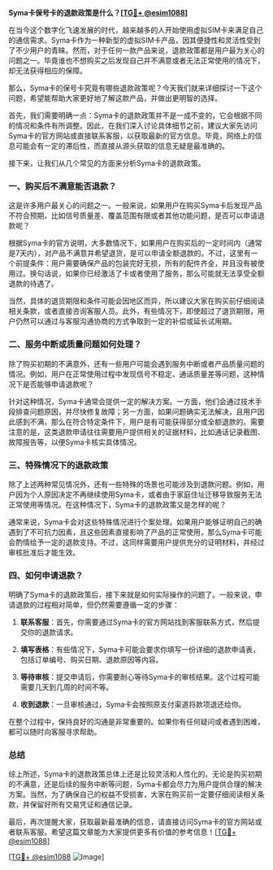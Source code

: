 **Syma卡保号卡的退款政策是什么？[[TG💪+ @esim1088](https://t.me/s/esim1088)]**

在当今这个数字化飞速发展的时代，越来越多的人开始使用虚拟SIM卡来满足自己的通信需求。Syma卡作为一种新型的虚拟SIM卡产品，因其便捷性和灵活性受到了不少用户的青睐。然而，对于任何一款产品来说，退款政策都是用户最为关心的问题之一。毕竟谁也不想购买之后发现自己并不满意或者无法正常使用的情况下，却无法获得相应的保障。

那么，Syma卡的保号卡究竟有哪些退款政策呢？今天我们就来详细探讨一下这个问题，希望能帮助大家更好地了解这款产品，并做出更明智的选择。

首先，我们需要明确一点：Syma卡的退款政策并不是一成不变的，它会根据不同的情况和条件有所调整。因此，在我们深入讨论具体细节之前，建议大家先访问Syma卡的官方网站或直接联系客服，以获取最新的官方信息。毕竟，网络上的信息可能会有一定的滞后性，而直接从源头获取的信息无疑是最准确的。

接下来，让我们从几个常见的方面来分析Syma卡的退款政策。

### 一、购买后不满意能否退款？

这是许多用户最关心的问题之一。一般来说，如果用户在购买Syma卡后发现产品不符合预期，比如信号质量差、覆盖范围有限或者其他功能问题，是否可以申请退款呢？

根据Syma卡的官方说明，大多数情况下，如果用户在购买后的一定时间内（通常是7天内），对产品不满意并希望退货，是可以申请全额退款的。不过，这里有一个前提条件：用户需要确保产品的包装完好无损，所有的配件齐全，并且没有被使用过。换句话说，如果你已经激活了卡或者使用了服务，那么可能就无法享受全额退款的待遇了。

当然，具体的退货期限和条件可能会因地区而异，所以建议大家在购买前仔细阅读相关条款，或者直接咨询客服人员。此外，有些情况下，即使超过了退货期限，用户仍然可以通过与客服沟通协商的方式争取到一定的补偿或延长试用期。

### 二、服务中断或质量问题如何处理？

除了购买初期的不满意外，还有一些用户可能会遇到服务中断或者产品质量问题的情况。例如，用户在正常使用过程中发现信号不稳定、通话质量差等问题，这种情况下是否能够申请退款呢？

针对这种情况，Syma卡通常会提供一定的解决方案。一方面，他们会通过技术手段排查问题原因，并尽快修复故障；另一方面，如果问题确实无法解决，且用户因此感到不满，那么在符合特定条件下，用户是有可能获得部分或全额退款的。需要注意的是，这类退款申请往往需要用户提供相关的证据材料，比如通话记录截图、故障报告等，以便Syma卡核实具体情况。

### 三、特殊情况下的退款政策

除了上述两种常见情况外，还有一些特殊的场景也可能涉及到退款问题。例如，用户因为个人原因决定不再继续使用Syma卡，或者由于家庭住址迁移导致服务无法正常使用等情况。在这种情况下，Syma卡的退款政策又是怎样的呢？

通常来说，Syma卡会对这些特殊情况进行个案处理。如果用户能够证明自己的确遇到了不可抗力因素，且这些因素直接影响了产品的正常使用，那么Syma卡可能会酌情给予一定的退款支持。不过，这同样需要用户提供充分的证明材料，并经过审核批准后才能生效。

### 四、如何申请退款？

明确了Syma卡的退款政策后，接下来就是如何实际操作的问题了。一般来说，申请退款的过程相对简单，但仍然需要遵循一定的步骤：

1. **联系客服**：首先，你需要通过Syma卡的官方网站找到客服联系方式，然后提交你的退款请求。
   
2. **填写表格**：有些情况下，Syma卡可能会要求你填写一份详细的退款申请表，包括订单编号、购买日期、退款原因等内容。

3. **等待审核**：提交申请后，你需要耐心等待Syma卡的审核结果。这个过程可能需要几天到几周的时间不等。

4. **收到退款**：一旦审核通过，Syma卡会按照原支付渠道将款项退还给你。

在整个过程中，保持良好的沟通是非常重要的。如果你有任何疑问或者遇到困难，都可以随时向客服寻求帮助。

### 总结

综上所述，Syma卡的退款政策总体上还是比较灵活和人性化的。无论是购买初期的不满意，还是后续的服务中断等问题，Syma卡都会尽力为用户提供合理的解决方案。当然，为了确保自己的权益不受损害，大家在购买前一定要仔细阅读相关条款，并保留好所有交易凭证和通信记录。

最后，再次提醒大家，获取最新最准确的信息，请直接访问Syma卡的官方网站或者联系客服。希望这篇文章能为大家提供更多有价值的参考信息！[[TG💪+ @esim1088](https://t.me/s/esim1088)]

[[TG💪+ @esim1088](https://t.me/s/esim1088) ![Image](https://i.postimg.cc/4NQfJmqS/Snipaste-2025-05-13-00-14-12.png)]